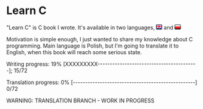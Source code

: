 # Learn C

"Learn C" is C book I wrote. It's available in two languages, [![English](https://github.com/KrzysztofSzewczyk/LearnC/raw/master/common/english.bmp "English")](English) and [![Polish](https://github.com/KrzysztofSzewczyk/LearnC/raw/master/common/polish.bmp "Polish")](Polish)
 
Motivation is simple enough, I just wanted to share my knowledge about C programming.
Main language is Polish, but I'm going to translate it to English, when this book will reach some serious state.

Writing progress: 19% [XXXXXXXXX-----------------------------------------]; 15/72

Translation progress: 0% [--------------------------------------------------] 0/72

WARNING: TRANSLATION BRANCH - WORK IN PROGRESS
